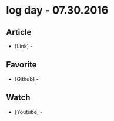 # log day - 07.30.2016

## Article

- \[Link\] - []()


## Favorite

- \[Github\] - []()



## Watch

- \[Youtube\] - []()
